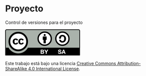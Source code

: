 # Proyecto 

Control de versiones para el proyecto 


![CC-BY-SA](public/assets/img/by-sa.svg)

Este trabajo está bajo una licencia [Creative Commons Attribution-ShareAlike 4.0 International License](https://creativecommons.org/licenses/by-sa/4.0/deed.es).